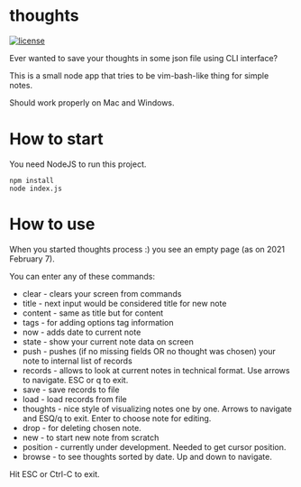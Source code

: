 # thoughts
[![license](https://img.shields.io/badge/license-MIT-blue.svg)](LICENSE)

Ever wanted to save your thoughts in some json file using CLI interface?

This is a small node app that tries to be vim-bash-like thing for simple notes.

Should work properly on Mac and Windows.

# How to start

You need NodeJS to run this project.

```
npm install
node index.js
```

# How to use

When you started thoughts process :) you see an empty page (as on 2021 February 7).

You can enter any of these commands:

* clear - clears your screen from commands
* title - next input would be considered title for new note
* content - same as title but for content
* tags - for adding options tag information
* now - adds date to current note
* state - show your current note data on screen
* push - pushes (if no missing fields OR no thought was chosen) your note to internal list of records
* records - allows to look at current notes in technical format. Use arrows to navigate. ESC or q to exit.
* save - save records to file
* load - load records from file
* thoughts - nice style of visualizing notes one by one. Arrows to navigate and ESQ/q to exit. Enter to choose note for editing.
* drop - for deleting chosen note.
* new - to start new note from scratch
* position - currently under development. Needed to get cursor position.
* browse - to see thoughts sorted by date. Up and down to navigate.

Hit ESC or Ctrl-C to exit.